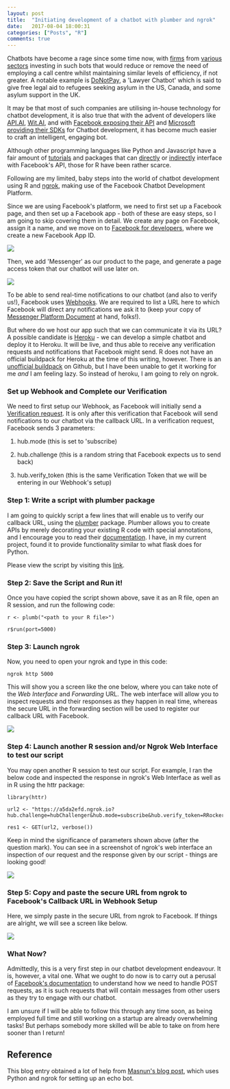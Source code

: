 ```yaml
---
layout: post
title:  "Initiating development of a chatbot with plumber and ngrok"
date:   2017-08-04 18:00:31
categories: ["Posts", "R"]
comments: true
---
```


Chatbots have become a rage since some time now, with [firms](https://shopbot.ebay.com/) from [various](https://www.messenger.com/t/cnn/) [sectors](https://viewfinder.expedia.com/features/introducing-expedia-bot-facebook-messenger/) investing in such bots that would reduce or remove the need of employing a call centre whilst maintaining similar levels of efficiency, if not greater. A notable example is [DoNotPay](https://donotpay-search-master.herokuapp.com/), a 'Lawyer Chatbot' which is said to give free legal aid to refugees seeking asylum in the US, Canada, and some asylum support in the UK.  


It may be that most of such companies are utilising in-house technology for chatbot development, it is also true that with the advent of developers like [API.AI](www.api.ai), [Wit.AI](www.wit.ai), and with [Facebook exposing their API](https://developers.facebook.com/docs/messenger-platform) and [Microsoft providing their SDKs](https://dev.botframework.com/) for Chatbot development, it has become much easier to craft an intelligent, engaging bot.  


Although other programming languages like Python and Javascript have a fair amount of [tutorials](https://chatbotsmagazine.com/building-a-facebook-messenger-bot-using-nodejs-heroku-api-ai-8b53c1102531) and packages that can [directly](https://github.com/conbus/fbmq) or [indirectly](http://flask.pocoo.org/) interface with Facebook's API, those for R have been rather scarce.  


Following are my limited, baby steps into the world of chatbot development using R and [ngrok](https://ngrok.com/), making use of the Facebook Chatbot Development Platform.  


Since we are using Facebook's platform, we need to first set up a Facebook page, and then set up a Facebook app - both of these are easy steps, so I am going to skip covering them in detail. We create any page on Facebook, assign it a name, and we move on to [Facebook for developers](https://developers.facebook.com), where we create a new Facebook App ID.  

<a href="{{ site.baseurl }}/assets/img/app_setup_page1.PNG" target="_blank"><img src="{{ site.baseurl }}/assets/img/app_setup_page1.PNG"></a> 


Then, we add 'Messenger' as our product to the page, and generate a page access token that our chatbot will use later on.  

<a href="{{ site.baseurl }}/assets/img/app_setup_page2.PNG" target="_blank"><img src="{{ site.baseurl }}/assets/img/app_setup_page2.PNG"></a> 


To be able to send real-time notifications to our chatbot (and also to verify us!), Facebook uses [Webhooks](https://developers.facebook.com/docs/graph-api/webhooks). We are required to list a URL here to which Facebook will direct any notifications we ask it to (keep your copy of [Messenger Platform Document](https://developers.facebook.com/docs/messenger-platform) at hand, folks!).


But where do we host our app such that we can communicate it via its URL?  
A possible candidate is [Heroku](https://www.heroku.com/) - we can develop a simple chatbot and deploy it to Heroku. It will be live, and thus able to receive any verification requests and notifications that Facebook might send. R does not have an official buildpack for Heroku at the time of this writing, however. There is an [unofficial buildpack](https://github.com/virtualstaticvoid/heroku-buildpack-r) on Github, but I have been unable to get it working for me *and* I am feeling lazy. So instead of heroku, I am going to rely on ngrok.  


### Set up Webhook and Complete our Verification


We need to first setup our Webhook, as Facebook will initially send a [Verification request](https://developers.facebook.com/docs/graph-api/webhooks#verification). It is only after this verification that Facebook will send notifications to our chatbot via the callback URL. In a verification request, Facebook sends 3 parameters:  


1. hub.mode (this is set to 'subscribe) 
     
2. hub.challenge (this is a random string that Facebook expects us to send back)  

3. hub.verify_token (this is the same Verification Token that we will be entering in our Webhook's setup)  
  

### Step 1: Write a script with plumber package  

I am going to quickly script a few lines that will enable us to verify our callback URL, using the [plumber](https://cran.r-project.org/web/packages/plumber/README.html) package. Plumber allows you to create APIs by merely decorating your existing R code with special annotations, and I encourage you to read their [documentation](https://www.rplumber.io/docs/index.html). I have, in my current project, found it to provide functionality similar to what flask does for Python.  

Please view the script by visiting this [link](https://github.com/aliarsalankazmi/fb-r-messenger-bot/blob/master/chatbot.R).


### Step 2: Save the Script and Run it!  

Once you have copied the script shown above, save it as an R file, open an R session, and run the following code:  

```
r <- plumb("<path to your R file>")  

r$run(port=5000)  
```


### Step 3: Launch ngrok   

Now, you need to open your ngrok and type in this code:  

`
ngrok http 5000
`

This will show you a screen like the one below, where you can take note of the *Web Interface* and *Forwarding* URL. The web interface will allow you to inspect requests and their responses as they happen in real time, whereas the secure URL in the forwarding section will be used to register our callback URL with Facebook.  

<a href="{{ site.baseurl }}/assets/img/ngrok_r_1.PNG" target="_blank"><img src="{{ site.baseurl }}/assets/img/ngrok_r_1.PNG"></a> 


### Step 4: Launch another R session and/or Ngrok Web Interface to test our script  

You may open another R session to test our script. For example, I ran the below code and inspected the response in ngrok's Web Interface as well as in R using the httr package:  

```
library(httr)  

url2 <- "https://a5da2efd.ngrok.io?hub.challenge=hubChallenger&hub.mode=subscribe&hub.verify_token=RRocker"  

res1 <- GET(url2, verbose())
```  

Keep in mind the significance of parameters shown above (after the question mark). You can see in a screenshot of ngrok's web interface an inspection of our request and the response given by our script - things are looking good!  

<a href="{{ site.baseurl }}/assets/img/ngrok_r_2.PNG" target="_blank"><img src="{{ site.baseurl }}/assets/img/ngrok_r_2.PNG"></a> 


### Step 5: Copy and paste the secure URL from ngrok to Facebook's Callback URL in Webhook Setup  

Here, we simply paste in the secure URL from ngrok to Facebook. If things are alright, we will see a screen like below.  

<insert image here>
<a href="{{ site.baseurl }}/assets/img/app_success_webhook1.PNG" target="_blank"><img src="{{ site.baseurl }}/assets/img/app_success_webhook1.PNG"></a>   



### What Now?  

Admittedly, this is a very first step in our chatbot development endeavour. It is, however, a vital one. What we ought to do now is to carry out a perusal of [Facebook's documentation](https://developers.facebook.com/docs/messenger-platform) to understand how we need to handle POST requests, as it is such requests that will contain messages from other users as they try to engage with our chatbot.  

I am unsure if I will be able to follow this through any time soon, as being employed full time and still working on a startup are already overwhelming tasks! But perhaps somebody more skilled will be able to take on from here sooner than I return!  


## Reference  
  
This blog entry obtained a lot of help from [Masnun's blog post](http://masnun.com/2016/05/22/building-a-facebook-messenger-bot-with-python.html), which uses Python and ngrok for setting up an echo bot.

